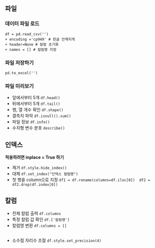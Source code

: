 ## 파일
### 데이터 파일 로드
```
df = pd.read_csv('') 
+ encoding ='cp949' # 한글 안깨지게
+ header=None # 칼럼 초기화
+ names = [] # 칼럼명 지정
```
### 파일 저장하기
``` pd.to_csv('')
pd.to_excel('')
```
### 파일 미리보기
- 앞에서부터 5개 ``` df.head() ```
- 뒤에서부터 5개 ``` df.tail() ```
- 행, 열 개수 확인 ``` df.shape() ```
- 결측치 파악 ``` df.isnull().sum() ```
- 파일 정보 ``` df.info() ```
- 수치형 변수 분포 ``` describe() ```


## 인덱스 
__적용하려면 inplace = True 하기__
- 제거 ```df.style.hide_index() ```
- 대체 ```df.set_index("인덱스 컬럼명") ```
- 첫 행을 column으로 지정 ``` df1 = df.rename(columns=df.iloc[0])  df2 = df2.drop(df.index[0]) ```

## 칼럼
- 전체 칼럼 출력 ``` df.columns ```
- 특정 칼럼 값 확인 ``` df.['칼럼명'] ```
- 칼럼명 변환 ``` df.columns = [] ```

## 
- 소수점 자리수 조절 ``` df.style.set_precision(4) ```
